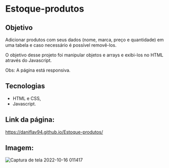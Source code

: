 # Estoque-produtos

## Objetivo

Adicionar produtos com seus dados (nome, marca, preço e quantidade) em uma tabela e caso necessário é possível removê-los. 

O objetivo desse projeto foi manipular objetos e arrays e exibi-los no HTML através do Javascript.

Obs: A página está responsiva.

## Tecnologias

- HTML e CSS,
- Javascript.

## Link da página:
https://daniflav94.github.io/Estoque-produtos/


## Imagem:

![Captura de tela 2022-10-16 011417](https://user-images.githubusercontent.com/99519903/196017734-951685a9-c6ad-481f-9648-32099377c572.jpg)

